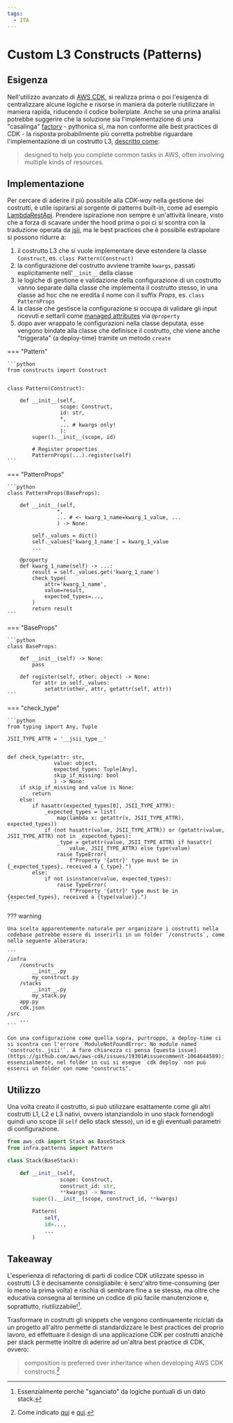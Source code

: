 ```yaml
---
tags:
  - ITA
---
```


# Custom L3 Constructs (Patterns)

## Esigenza

Nell'utilizzo avanzato di [AWS CDK](https://docs.aws.amazon.com/cdk/v2/guide/home.html), si realizza prima o poi l'esigenza di centralizzare alcune logiche e risorse in maniera da poterle riutilizzare in maniera rapida, riducendo il codice boilerplate.
Anche se una prima analisi potrebbe suggerire che la soluzione sia l'implementazione di una "casalinga" [factory](https://en.wikipedia.org/wiki/Factory_method_pattern) - pythonica sì, ma non conforme alle best practices di CDK - la risposta probabilmente più corretta potrebbe riguardare l'implementazione di un costrutto L3, [descritto come](https://docs.aws.amazon.com/cdk/v2/guide/constructs.html#constructs_lib):

> designed to help you complete common tasks in AWS, often involving multiple kinds of resources.

## Implementazione

Per cercare di aderire il più possibile alla _CDK-way_ nella gestione dei costrutti, è utile ispirarsi al sorgente di patterns built-in, come ad esempio [LambdaRestApi](https://docs.aws.amazon.com/cdk/api/v2/python/aws_cdk.aws_apigateway/LambdaRestApi.html). Prendere ispirazione non sempre è un'attività lineare, visto che a forza di scavare under the hood prima o poi ci si scontra con la traduzione operata da [jsii](https://github.com/aws/jsii), ma le best practices che è possibile estrapolare si possono ridurre a:

1. il costrutto L3 che si vuole implementare deve estendere la classe `Construct`, es. `class Pattern(Construct)`
2. la configurazione del costrutto avviene tramite `kwargs`, passati esplicitamente nell'`__init__` della classe
3. le logiche di gestione e validazione della configurazione di un costrutto vanno separate dalla classe che implementa il costrutto stesso, in una  classe ad hoc che ne eredita il nome con il suffix _Props_, es. `class PatternProps`
4. la classe che gestisce la configurazione si occupa di validare gli input ricevuti e settarli come [managed attributes](https://realpython.com/python-property/) via `@property`
5. dopo aver wrappato le configurazioni nella classe deputata, esse vengono bindate alla classe che definisce il costrutto, che viene anche "triggerata" (a deploy-time) tramite un metodo `create`

=== "Pattern"

    ```python
    from constructs import Construct


    class Pattern(Construct):

        def __init__(self,
                     scope: Construct,
                     id: str,
                     *,
                     ... # kwargs only!
                     ):
            super().__init__(scope, id)

            # Register properties
            PatternProps(...).register(self)
    ```

=== "PatternProps"

    ```python
    class PatternProps(BaseProps):

        def __init__(self,
                    *,
                    ... # <- kwarg_1_name=kwarg_1_value, ...
                    ) -> None:

            self._values = dict()
            self._values['kwarg_1_name'] = kwarg_1_value
            ...
        
        @property
        def kwarg_1_name(self) -> ...:
            result = self._values.get('kwarg_1_name')
            check_type(
                attr='kwarg_1_name',
                value=result,
                expected_types=...,                
            )
            return result
    ```

=== "BaseProps"

    ```python
    class BaseProps:

        def __init__(self) -> None:
            pass

        def register(self, other: object) -> None:
            for attr in self._values:
                setattr(other, attr, getattr(self, attr))
    ```

=== "check_type"

    ```python
    from typing import Any, Tuple

    JSII_TYPE_ATTR = '__jsii_type__'


    def check_type(attr: str,
                   value: object,
                   expected_types: Tuple[Any],
                   skip_if_missing: bool
                   ) -> None:
        if skip_if_missing and value is None:
            return
        else:
            if hasattr(expected_types[0], JSII_TYPE_ATTR):
                _expected_types = list(
                    map(lambda x: getattr(x, JSII_TYPE_ATTR), expected_types))
                if (not hasattr(value, JSII_TYPE_ATTR)) or (getattr(value, JSII_TYPE_ATTR) not in _expected_types):
                    _type = getattr(value, JSII_TYPE_ATTR) if hasattr(
                        value, JSII_TYPE_ATTR) else type(value)
                    raise TypeError(
                        f"Property '{attr}' type must be in {_expected_types}, received a {_type}.")
            else:
                if not isinstance(value, expected_types):
                    raise TypeError(
                        f"Property '{attr}' type must be in {expected_types}, received a {type(value)}.")
    ```

??? warning

    Una scelta apparentemente naturale per organizzare i costrutti nella codebase potrebbe essere di inserirli in un folder `/constructs`, come nella seguente alberatura:

    ```
    /infra
        /constructs
            __init__.py
            my_construct.py
        /stacks
            __init__.py
            my_stack.py
        app.py
        cdk.json
    /src
        ...
    ```

    Con una configurazione come quella sopra, purtroppo, a deploy-time ci si scontra con l'errore `ModuleNotFoundError: No module named 'constructs._jsii'`. A fare chiarezza ci pensa [questa issue](https://github.com/aws/aws-cdk/issues/19301#issuecomment-1064644589): essenzialmente, nel folder in cui si esegue `cdk deploy` non può esserci un folder con nome "constructs".

## Utilizzo

Una volta creato il costrutto, si può utilizzare esattamente come gli altri costrutti L1, L2 e L3 nativi, ovvero istanziandolo in uno stack fornendogli quindi uno scope (il `self` dello stack stesso), un id e gli eventuali parametri di configurazione.

```python
from aws_cdk import Stack as BaseStack
from infra.patterns import Pattern

class Stack(BaseStack):

    def __init__(self,
                 scope: Construct,
                 construct_id: str,
                 **kwargs) -> None:        
        super().__init__(scope, construct_id, **kwargs)

        Pattern(
            self,
            id=...,
            ...
        )
```

## Takeaway

L'esperienza di refactoring di parti di codice CDK utilizzate spesso in costrutti L3 è decisamente consigliabile: è senz'altro time-consuming (per lo meno la prima volta) e rischia di sembrare fine a se stessa, ma oltre che educativa consegna al termine un codice di più facile manutenzione e, soprattutto, riutilizzabile![^1].

Trasformare in costrutti gli snippets che vengono continuamente riciclati da un progetto all'altro permette di standardizzare le best practices del proprio lavoro, ed effettuare il design di una applicazione CDK per costrutti anzichè per stack permette inoltre di aderire ad un'altra best practice di CDK, ovvero:

> composition is preferred over inheritance when developing AWS CDK constructs.[^2]

[^1]: Essenzialmente perchè "sganciato" da logiche puntuali di un dato stack.
[^2]: Come indicato [qui](https://docs.aws.amazon.com/cdk/v2/guide/constructs.html#constructs_composition) e [qui](https://docs.aws.amazon.com/cdk/v2/guide/constructs.html#constructs_author).

